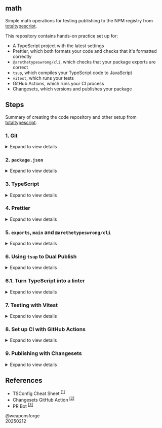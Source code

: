 ## math

Simple math operations for testing publishing to the NPM registry from [totaltypescript](https://www.totaltypescript.com/how-to-create-an-npm-package).

This repository contains hands-on practice set up for:

- A TypeScript project with the latest settings
- Prettier, which both formats your code and checks that it's formatted correctly
- `@arethetypeswrong/cli`, which checks that your package exports are correct
- `tsup`, which compiles your TypeScript code to JavaScript
- `vitest`, which runs your tests
- GitHub Actions, which runs your CI process
- Changesets, which versions and publishes your package

## Steps

Summary of creating the code repository and other setup from [totaltypescript](https://www.totaltypescript.com/how-to-create-an-npm-package).

### 1. Git

<details>
<summary>Expand to view details</summary>

1. Initialize the repo
2. Setup a .gitignore
3. Create a new repository on GitHub
4. Push to GitHub
</details>

### 2. **`package.json`**

<details>
<summary>Expand to view details</summary>

1. Create a package.json file
2. Add the license field
3. Add a LICENSE file
4. Add a README file
</details>

### 3. TypeScript

<details>
<summary>Expand to view details</summary>

1. Install TypeScript<br>
`npm install --save-dev typescript`

2. Setup a `tsconfig.json` file

3. Configure your `tsconfig.json` for the DOM
   - If your code runs in the DOM (i.e. requires access to `document`, `window`, or `localStorage` etc), skip this step.
   - If your code doesn't require access to DOM API's, add the following to your tsconfig.json (This prevents the DOM typings from being available in your code):
   ```json
   {
     "compilerOptions": {
       /* other options */
       "lib": ["es2022"]
     }
   }
   ```

4. Create a source file
   - `/src/utils.ts`

5. Create an index file
   - `/src/index.ts`

6. Set up a `build` script
   - `"build": "tsc"`

7. Add `dist` to `.gitignore`

8. Set up a `CI` script
   - `"ci": "npm run build"`
</details>

### 4. Prettier

<details>
<summary>Expand to view details</summary>

1. Install Prettier
   - `npm install --save-dev prettier`

2. Set up a `.prettierrc`
   ```json
   {
     "semi": true,
     "singleQuote": true,
     "trailingComma": "all",
     "printWidth": 80,
     "tabWidth": 2
   }
   ```

3. Set up a `format` script
   - `"format": "prettier --write ."`

4. Set up a `check-format` script
   - `"check-format": "prettier --check ."`

5. Adding to our `CI` script
   - `"ci": "npm run build && npm run check-format"`
</details>

### 5. `exports`, `main` and `@arethetypeswrong/cli`

<details>
<summary>Expand to view details</summary>

**@arethetypeswrong/cli** is a tool that checks if your package exports are correct

1. Install `@arethetypeswrong/cli`
   - `npm install --save-dev @arethetypeswrong/cli`

2. Set up a `check-exports` script
   - `"check-exports": "attw --pack ."`

3. Setting `main`<br>
   Add a `main` field to your package.json with the following content:
   - `"main": "dist/index.js"`

4. Fix the CJS warning
   > If you don't want to support CJS (which I recommend), change the check-exports script to:<br>
   `"check-exports": "attw --pack . --ignore-rules=cjs-resolves-to-esm"`<br>
   > If you prefer to dual publish CJS and ESM, skip this step.

5. Adding to our `CI` script
   - `"ci": "npm run build && npm run check-format && npm run check-exports"`
</details>

### 6. Using `tsup` to Dual Publish

<details>
<summary>Expand to view details</summary>

> "If you want to publish both CJS and ESM code, you can use tsup. This is a tool built on top of esbuild that compiles your TypeScript code into both formats.
>
> My personal recommendation would be to skip this step, and only ship ES Modules. This makes your setup significantly simpler, and avoids many of the pitfalls of dual publishing, like [Dual Package Hazard](https://github.com/GeoffreyBooth/dual-package-hazard)". - totaltypescript

1. Install `tsup`
   - `npm install --save-dev tsup`
2. Create a `tsup.config.ts` file
3. Change the `build` script
   - `"build": "tsup"`
4. Add an `exports` field in the package.json
   ```json
   {
     "exports": {
       "./package.json": "./package.json",
       ".": {
         "import": "./dist/index.js",
         "default": "./dist/index.cjs"
       }
     }
   }
   ```
5. Run `npm run check-exports'
</details>

### 6.1. Turn TypeScript into a linter

<details>
<summary>Expand to view details</summary>

> "We're no longer running tsc to compile our code. And tsup doesn't actually check our code for errors - it just turns it into JavaScript.This means that our ci script won't error if we have TypeScript errors in our code. Eek. Let's fix this." - totaltypescript

1. Add `noEmit` to `tsconfig.json`
   ```json
   "compilerOptions": {
     "noEmit": true
   }
   ```

2. Remove unused fields from `tsconfig.json`<br>
   These are no longer needed in our new 'linting' setup.
   ```text
   outDir
   rootDir
   sourceMap
   declaration
   declarationMap
   ```

3. Change `module` to `Preserve`<br>
Change `module` to `Preserve` in the tsconfig.json.
   ```json
   "compilerOptions": {
     "module": "Preserve"
   }
   ```
   We can start importing TS files without `.js` extensions with this setting, e.g.:<br>
   `import { addition } from './utils'`

4. Add a `lint` script
   - `"lint": "tsc"`

5. Add `lint` to your `ci` script
   - `npm run build && npm run check-format && npm run check-exports && npm run lint`
</details>

### 7. Testing with Vitest

<details>
<summary>Expand to view details</summary>

**vitest** is a modern test runner for ESM and TypeScript.

1. Install `vitest`
   - `npm install --save-dev vitest`

2. Create a test
   - Create a `src/utils.test.ts` file with the following content:
      ```typescript
      import { add } from "./utils.js";
      import { test, expect } from "vitest";

      test("add", () => {
        expect(add(1, 2)).toBe(3);
      });
      ```

3. Set up a `test` script
   - Add a `test` script in the package.json file<br>
     `"test": "vitest run"`

4. Run the test script
   - `npm test`

5. Set up `dev` script
   - This step runs tests in watch mode while developing. Add the following the package.json file.<br>
     `"dev": "vitest"`

6. Adding to our `CI` script.
   - Add the `test` script to your `ci` script<br>
   `"ci": "npm run build && npm run check-format && npm run check-exports && npm run lint && npm run test"`
</details>

### 8. Set up CI with GitHub Actions

<details>
<summary>Expand to view details</summary>

1. Create a `.github/workflows/ci.yml` file
   - Refer to the file in the code repository.
2. Testing our workflow
   - Push the file to the repository.
   - Workflow should run on push
</details>

### 9. Publishing with Changesets

<details>
<summary>Expand to view details</summary>

> "Changesets is a tool that helps you version and publish your package. It's an incredible tool that I recommend to anyone publishing packages to npm." - totaltypescript

1. Install `@changesets/cli`
   - `npm install --save-dev @changesets/cli`

2. Initialize Changesets
   - This will create a .changeset folder in your project, containing a config.json file. This is also where your changesets will live.
   - `npx changeset init`

3. Make changesets releases public
   - Edit the `.changeset/config.json` file
   - Change the `access` field to `public`. Setting it to public allows publishing your package to npm.
      - `"access": "public"`

4. Set `commit` to `true`
   - In `.changeset/config.json`, change the `commit` field to `true`
   - This will commit the changeset to your repository after versioning.
      - `"commit": true`

5. Set up a `local-release` script
   - This script will run your CI process and then publish your package to npm. This will be the command you run when you want to release a new version of your package from your local machine.
   - Add a `local-release` script to your package.json with the following content:
      - `"local-release": "changeset version && changeset publish"`

6. Run `CI` in `prepublishOnly`
   - This runs the CI process before publishing the package to NPM
   - Add a prepublishOnly script to your package.json:
      - `"prepublishOnly": "npm run ci"`

7. Add a changeset
   - Run the command to add a changeset:
      - `npx changeset`
   - Mark the release as a `patch`, `minor` or `major` release
   - Give it a description e.g., "Initial release"
   - This will create a new file in the `.changeset` folder with the changeset.

8. Commit your changes
   - Commit your changes to your repository
      ```
      git add .
      git commit -m "Prepare for initial release"
      ```

9. Run the `local-release` script
   - Run the command to release your package
   - This will run your CI process, version your package, and publish it to npm.
   - `npm run local-release`

10. See your package on npm
   - Go to `http://npmjs.com/package/<your package name>`

11. Further reading about Changesets
   - [Changesets GitHub Action](https://github.com/changesets/action)
   - [PR Bot](https://github.com/changesets/bot)
</details>


## References

- TSConfig Cheat Sheet <sup>[[1]](https://www.totaltypescript.com/tsconfig-cheat-sheet)</sup>
- Changesets GitHub Action <sup>[[2]](https://github.com/changesets/action)</sup>
- PR Bot <sup>[[3]](https://github.com/changesets/bot)</sup>

@weaponsforge<br>
20250212
